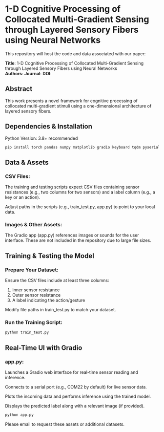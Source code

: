 # 1-D Cognitive Processing of Collocated Multi-Gradient Sensing through Layered Sensory Fibers using Neural Networks

This repository will host the code and data associated with our paper:

**Title**: 1-D Cognitive Processing of Collocated Multi-Gradient Sensing through Layered Sensory Fibers using Neural Networks  
**Authors**: 
**Journal**: 
**DOI**: 

## Abstract

This work presents a novel framework for cognitive processing of collocated multi-gradient stimuli using a one-dimensional architecture of layered sensory fibers.

## Dependencies & Installation
Python Version: 3.8+ recommended
```bash
pip install torch pandas numpy matplotlib gradio keyboard tqdm pyserial
```
    

## Data & Assets
### CSV Files:

The training and testing scripts expect CSV files containing sensor resistances (e.g., two columns for two sensors) and a label column (e.g., a key or an action).

Adjust paths in the scripts (e.g., train_test.py, app.py) to point to your local data.

### Images & Other Assets:

The Gradio app (app.py) references images or sounds for the user interface. These are not included in the repository due to large file sizes.

## Training & Testing the Model
### Prepare Your Dataset:

Ensure the CSV files include at least three columns:
1. Inner sensor resistance
2. Outer sensor resistance
3. A label indicating the action/gesture

Modify file paths in train_test.py to match your dataset.

### Run the Training Script:
```bash
python train_test.py
```

## Real-Time UI with Gradio
### app.py:

Launches a Gradio web interface for real-time sensor reading and inference.

Connects to a serial port (e.g., COM22 by default) for live sensor data.

Plots the incoming data and performs inference using the trained model.

Displays the predicted label along with a relevant image (if provided).
```bash
python app.py
```

Please email to request these assets or additional datasets.
